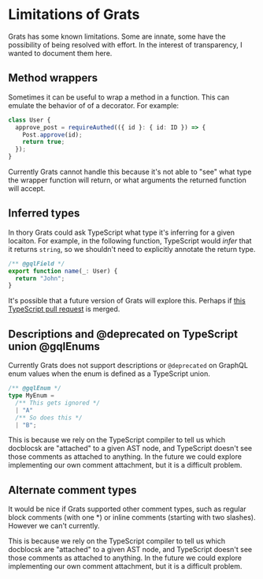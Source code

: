 # Limitations of Grats

Grats has some known limitations. Some are innate, some have the possibility of
being resolved with effort. In the interest of transparency, I wanted to
document them here.

## Method wrappers

Sometimes it can be useful to wrap a method in a function. This can emulate the
behavior of of a decorator. For example:

```typescript
class User {
  approve_post = requireAuthed(({ id }: { id: ID }) => {
    Post.approve(id);
    return true;
  });
}
```

Currently Grats cannot handle this because it's not able to "see" what type the
wrapper function will return, or what arguments the returned function will accept.

## Inferred types

In thory Grats could ask TypeScript what type it's inferring for a given
locaiton. For example, in the following function, TypeScript would _infer_ that
it returns `string`, so we shouldn't need to explicitly annotate the return
type.

```typescript
/** @gqlField */
export function name(_: User) {
  return "John";
}
```

It's possible that a future version of Grats will explore this.
Perhaps if [this TypeScript pull
request](https://github.com/microsoft/TypeScript/issues/9879) is merged.

## Descriptions and @deprecated on TypeScript union @gqlEnums

Currently Grats does not support descriptions or `@deprecated` on GraphQL enum
values when the enum is defined as a TypeScript union.

```typescript
/** @gqlEnum */
type MyEnum =
  /** This gets ignored */
  | "A"
  /** So does this */
  | "B";
```

This is because we rely on the TypeScript compiler to tell us which docblocsk
are "attached" to a given AST node, and TypeScript doesn't see those comments as
attached to anything. In the future we could explore implementing our own
comment attachment, but it is a difficult problem.

## Alternate comment types

It would be nice if Grats supported other comment types, such as regular block
comments (with one \*) or inline comments (starting with two slashes). However we
can't currently.

This is because we rely on the TypeScript compiler to tell us which docblocsk
are "attached" to a given AST node, and TypeScript doesn't see those comments as
attached to anything. In the future we could explore implementing our own
comment attachment, but it is a difficult problem.

